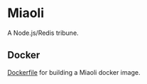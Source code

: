 Miaoli
======
A Node.js/Redis tribune.

Docker
------
[Dockerfile](//github.com/claudex/docker-miaoli) for building a Miaoli docker image.
